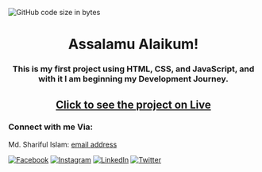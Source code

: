 ![GitHub code size in bytes](https://img.shields.io/github/languages/code-size/Shariful797/beginning-project?style=social&logo=Github&logoColor=black&label=Code-Size&labelColor=black&color=white)
<br>
<h1 align="center">Assalamu Alaikum!</h1>
<h3 align="center">This is my first project using HTML, CSS, and JavaScript, and with it I am beginning my Development Journey.</h3>

<h2 align="center"> <a href="https://shariful797.github.io/beginning-project/">Click to see the project on Live</a> </h2>

<h3 align="left">Connect with me Via:</h3>


Md. Shariful Islam: [email address](mailto:Shariful797@gmail.com "Shariful797@gmail.com")


[![Facebook][facebook-shield]][facebook-url]
[![Instagram][instagram-shield]][instagram-url]
[![LinkedIn][linkedin-shield]][linkedin-url]
[![Twitter][twitter-shield]][twitter-url]

[facebook-shield]: https://img.shields.io/badge/-Facebook-black.svg?style=flat-square&logo=facebook&color=1877F2&logoColor=black
[facebook-url]: https://facebook.com/Shariful797
[instagram-shield]: https://img.shields.io/badge/-Instagram-black.svg?style=flat-square&logo=instagram&color=black&logoColor=#ff0000
[instagram-url]: https://instagram.com/shariful797
[linkedin-shield]: https://img.shields.io/badge/-LinkedIn-black.svg?style=flat-square&logo=linkedin&colorB=blue
[linkedin-url]: https://linkedin.com/in/Shariful797
[twitter-shield]: https://img.shields.io/badge/-Twitter-black.svg?style=flat-square&logo=x&color=1DA1F2&logoColor=black
[twitter-url]: https://twitter.com/shariful797

<!-- ![X (formerly Twitter) Follow](https://img.shields.io/twitter/follow/Shariful797) -->
